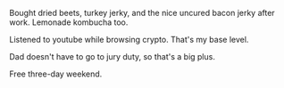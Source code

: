 Bought dried beets, turkey jerky, and the nice uncured bacon jerky after work. Lemonade kombucha too.

Listened to youtube while browsing crypto. That's my base level.

Dad doesn't have to go to jury duty, so that's a big plus.

Free three-day weekend.
